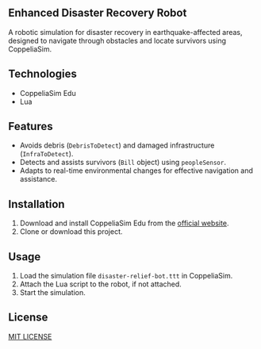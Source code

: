 ## Enhanced Disaster Recovery Robot 
A robotic simulation for disaster recovery in earthquake-affected areas, designed to navigate through obstacles and locate survivors using CoppeliaSim.

## Technologies
- CoppeliaSim Edu
- Lua

## Features
- Avoids debris (`DebrisToDetect`) and damaged infrastructure (`InfraToDetect`).
- Detects and assists survivors (`Bill` object) using `peopleSensor`.
- Adapts to real-time environmental changes for effective navigation and assistance.

## Installation
1. Download and install CoppeliaSim Edu from the [official website](https://www.coppeliarobotics.com/downloads).
2. Clone or download this project.

## Usage
1. Load the simulation file `disaster-relief-bot.ttt` in CoppeliaSim.
2. Attach the Lua script to the robot, if not attached.
3. Start the simulation.


## License
[MIT LICENSE](LICENSE)